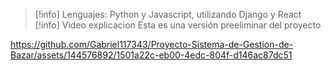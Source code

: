 > [!info]
> Lenguajes: Python y Javascript, utilizando Django y React
> [!info]
> Video explicacion
> Esta es una versión preeliminar del proyecto


https://github.com/Gabriel117343/Proyecto-Sistema-de-Gestion-de-Bazar/assets/144576892/1501a22c-eb00-4edc-804f-d146ac87dc51

